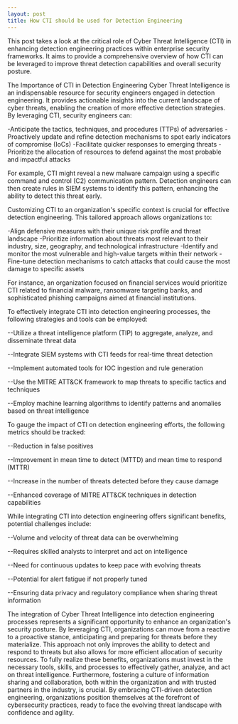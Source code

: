 ```yaml
---
layout: post
title: How CTI should be used for Detection Engineering
---
```


This post takes a look at the critical role of Cyber Threat Intelligence (CTI) in enhancing detection engineering practices within enterprise security frameworks. It aims to provide a comprehensive overview of how CTI can be leveraged to improve threat detection capabilities and overall security posture.

The Importance of CTI in Detection Engineering
Cyber Threat Intelligence is an indispensable resource for security engineers engaged in detection engineering. It provides actionable insights into the current landscape of cyber threats, enabling the creation of more effective detection strategies. By leveraging CTI, security engineers can:

-Anticipate the tactics, techniques, and procedures (TTPs) of adversaries
-Proactively update and refine detection mechanisms to spot early indicators of compromise (IoCs)
-Facilitate quicker responses to emerging threats
-Prioritize the allocation of resources to defend against the most probable and impactful attacks

For example, CTI might reveal a new malware campaign using a specific command and control (C2) communication pattern. Detection engineers can then create rules in SIEM systems to identify this pattern, enhancing the ability to detect this threat early.

Customizing CTI to an organization's specific context is crucial for effective detection engineering. This tailored approach allows organizations to:

-Align defensive measures with their unique risk profile and threat landscape
-Prioritize information about threats most relevant to their industry, size, geography, and technological infrastructure
-Identify and monitor the most vulnerable and high-value targets within their network
-Fine-tune detection mechanisms to catch attacks that could cause the most damage to specific assets

For instance, an organization focused on financial services would prioritize CTI related to financial malware, ransomware targeting banks, and sophisticated phishing campaigns aimed at financial institutions.

To effectively integrate CTI into detection engineering processes, the following strategies and tools can be employed:

--Utilize a threat intelligence platform (TIP) to aggregate, analyze, and disseminate threat data

--Integrate SIEM systems with CTI feeds for real-time threat detection

--Implement automated tools for IOC ingestion and rule generation

--Use the MITRE ATT&CK framework to map threats to specific tactics and techniques

--Employ machine learning algorithms to identify patterns and anomalies based on threat intelligence

To gauge the impact of CTI on detection engineering efforts, the following metrics should be tracked:

--Reduction in false positives

--Improvement in mean time to detect (MTTD) and mean time to respond (MTTR)

--Increase in the number of threats detected before they cause damage

--Enhanced coverage of MITRE ATT&CK techniques in detection capabilities

While integrating CTI into detection engineering offers significant benefits, potential challenges include:

--Volume and velocity of threat data can be overwhelming

--Requires skilled analysts to interpret and act on intelligence

--Need for continuous updates to keep pace with evolving threats

--Potential for alert fatigue if not properly tuned

--Ensuring data privacy and regulatory compliance when sharing threat information

The integration of Cyber Threat Intelligence into detection engineering processes represents a significant opportunity to enhance an organization's security posture. By leveraging CTI, organizations can move from a reactive to a proactive stance, anticipating and preparing for threats before they materialize. This approach not only improves the ability to detect and respond to threats but also allows for more efficient allocation of security resources.
To fully realize these benefits, organizations must invest in the necessary tools, skills, and processes to effectively gather, analyze, and act on threat intelligence. Furthermore, fostering a culture of information sharing and collaboration, both within the organization and with trusted partners in the industry, is crucial.
By embracing CTI-driven detection engineering, organizations position themselves at the forefront of cybersecurity practices, ready to face the evolving threat landscape with confidence and agility.